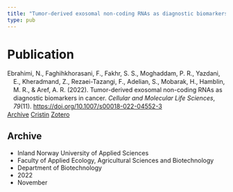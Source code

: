 ```yaml
---
title: "Tumor-derived exosomal non-coding RNAs as diagnostic biomarkers in cancer"
type: pub
---
```

<h1>Publication</h1>
<article id="csl-bib-container-TNNW6NLP" class="csl-bib-container">
  <div class="csl-bib-body" style="line-height: 1.35; padding-left: 1em; text-indent:-1em;">
  <div class="csl-entry">Ebrahimi, N., Faghihkhorasani, F., Fakhr, S. S., Moghaddam, P. R., Yazdani, E., Kheradmand, Z., Rezaei-Tazangi, F., Adelian, S., Mobarak, H., Hamblin, M. R., &amp; Aref, A. R. (2022). Tumor-derived exosomal non-coding RNAs as diagnostic biomarkers in cancer. <i>Cellular and Molecular Life Sciences</i>, <i>79</i>(11). <a href="https://doi.org/10.1007/s00018-022-04552-3">https://doi.org/10.1007/s00018-022-04552-3</a></div>
</div>
  <div class="csl-bib-buttons">
    <a href="#taxonomy-article-TNNW6NLP" class="csl-bib-button">Archive</a>
    <a href="https://app.cristin.no/results/show.jsf?id=2075025" alt="Cristin URL" class="csl-bib-button">Cristin</a>
    <a href="http://zotero.org/groups/5022929/items/TNNW6NLP" alt="Zotero URL" class="csl-bib-button">Zotero</a>
  </div>
  <div id="csl-bib-meta-container-TNNW6NLP"></div>
</article>
<div id="csl-bib-meta-TNNW6NLP" class="csl-bib-meta">
  <article id="taxonomy-article-TNNW6NLP" class="taxonomy-article">
    <h1>Archive</h1>
    <ul>
      <li>Inland Norway University of Applied Sciences</li>
      <li>Faculty of Applied Ecology, Agricultural Sciences and Biotechnology</li>
      <li>Department of Biotechnology</li>
      <li>2022</li>
      <li>November</li>
    </ul>
  </article>
</div>
